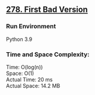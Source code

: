## [278. First Bad Version](https://leetcode.com/problems/first-bad-version/)

### Run Environment
Python 3.9

### Time and Space Complexity:
Time: O(log(n))  
Space: O(1)  
Actual Time: 20 ms  
Actual Space: 14.2 MB
